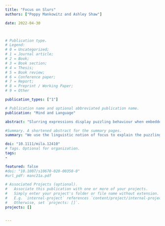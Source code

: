 ```yaml
---
title: "Focus on Slurs"
authors: ["Poppy Mankowitz and Ashley Shaw"]

date: 2022-04-30



# Publication type.
# Legend:
# 0 = Uncategorized;
# 1 = Journal article;
# 2 = Book;
# 3 = Book section;
# 4 = Thesis;
# 5 = Book review;
# 6 = Conference paper;
# 7 = Report;
# 8 = Preprint / Working Paper;
# 9 = Other

publication_types: ["1"]

# Publication name and optional abbreviated publication name.
publication: "Mind and Language"

abstract: "Slurring expressions display puzzling behaviour when embedded, such as under negation and in attitude and speech reports. On one hand, they frequently appear to retain their characteristic qualities, such as offensiveness and propensity to derogate. On the other hand, it is sometimes possible to understand them as lacking these qualities. A theory of slurring expressions should explain this variability. We develop an explanation that deploys the linguistic notion of focus. Our proposal is that a speaker can conversationally implicate metalinguistic claims about the aptness of a focused slurring expression. The inclusion of a sentential operator in the sentence (e.g., negation) affects the aptness claim conveyed, resulting in the availability of non-pejorative metalinguistic construals (e.g., that the slurring expression is not apt for certain purposes). The resulting explanation of variability relies on independently motivated mechanisms and is compatible with any theory of slurring expressions."

#Summary. A shortened abstract for the summary pages.
summary: "We use the linguistic notion of focus to explain the puzzling behaviour of slurring expressions when embedded."

doi: "10.1111/mila.12410"
# Tags. Optional for organization.
tags:
-

featured: false
#doi: "10.1007/s10670-020-00350-0"
#url_pdf: manc21a.pdf

# Associated Projects (optional).
#   Associate this publication with one or more of your projects.
#   Simply enter your project's folder or file name without extension.
#   E.g. `internal-project` references `content/project/internal-project/index.md`.
#   Otherwise, set `projects: []`.
projects: []


---
```


